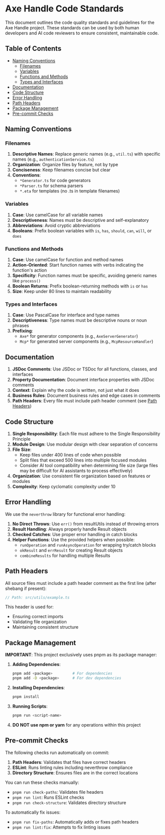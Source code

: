 # Axe Handle Code Standards

This document outlines the code quality standards and guidelines for the Axe Handle project. These standards can be used by both human developers and AI code reviewers to ensure consistent, maintainable code.

## Table of Contents
- [Naming Conventions](#naming-conventions)
  - [Filenames](#filenames)
  - [Variables](#variables)
  - [Functions and Methods](#functions-and-methods)
  - [Types and Interfaces](#types-and-interfaces)
- [Documentation](#documentation)
- [Code Structure](#code-structure)
- [Error Handling](#error-handling)
- [Path Headers](#path-headers)
- [Package Management](#package-management)
- [Pre-commit Checks](#pre-commit-checks)

## Naming Conventions

### Filenames
1. **Descriptive Names**: Replace generic names (e.g., `util.ts`) with specific names (e.g., `authenticationService.ts`)
2. **Organization**: Organize files by feature, not by type
3. **Conciseness**: Keep filenames concise but clear
4. **Conventions**:
   - `*Generator.ts` for code generators
   - `*Parser.ts` for schema parsers
   - `*.eta` for templates (no .ts in template filenames)

### Variables
1. **Case**: Use camelCase for all variable names
2. **Descriptiveness**: Names must be descriptive and self-explanatory
3. **Abbreviations**: Avoid cryptic abbreviations
4. **Booleans**: Prefix boolean variables with `is`, `has`, `should`, `can`, `will`, or `does`

### Functions and Methods
1. **Case**: Use camelCase for function and method names
2. **Action-Oriented**: Start function names with verbs indicating the function's action
3. **Specificity**: Function names must be specific, avoiding generic names like `process()`
4. **Boolean Returns**: Prefix boolean-returning methods with `is` or `has`
5. **Size**: Keep under 80 lines to maintain readability

### Types and Interfaces
1. **Case**: Use PascalCase for interface and type names
2. **Descriptiveness**: Type names must be descriptive nouns or noun phrases
3. **Prefixing**:
   - `Axe*` for generator components (e.g., `AxeServerGenerator`)
   - `Mcp*` for generated server components (e.g., `McpResourceHandler`)

## Documentation

1. **JSDoc Comments**: Use JSDoc or TSDoc for all functions, classes, and interfaces
2. **Property Documentation**: Document interface properties with JSDoc comments
3. **Context**: Explain why the code is written, not just what it does
4. **Business Rules**: Document business rules and edge cases in comments
5. **Path Headers**: Every file must include path header comment (see [Path Headers](#path-headers))

## Code Structure

1. **Single Responsibility**: Each file must adhere to the Single Responsibility Principle
2. **Module Design**: Use modular design with clear separation of concerns
3. **File Size**: 
   - Keep files under 400 lines of code when possible
   - Split files that exceed 500 lines into multiple focused modules
   - Consider AI tool compatibility when determining file size (large files may be difficult for AI assistants to process effectively)
4. **Organization**: Use consistent file organization based on features or modules
5. **Complexity**: Keep cyclomatic complexity under 10

## Error Handling

We use the `neverthrow` library for functional error handling:

1. **No Direct Throws**: Use `err()` from resultUtils instead of throwing errors
2. **Result Handling**: Always properly handle Result objects
3. **Checked Catches**: Use proper error handling in catch blocks
4. **Helper Functions**: Use the provided helpers when possible:
   - `runOperation` and `runAsyncOperation` for wrapping try/catch blocks
   - `okResult` and `errResult` for creating Result objects
   - `combineResults` for handling multiple Results

## Path Headers

All source files must include a path header comment as the first line (after shebang if present):

```typescript
// Path: src/utils/example.ts
```

This header is used for:
- Ensuring correct imports
- Validating file organization
- Maintaining consistent structure

## Package Management

**IMPORTANT**: This project exclusively uses pnpm as its package manager:

1. **Adding Dependencies**:
   ```bash
   pnpm add <package>         # For dependencies
   pnpm add -D <package>      # For dev dependencies
   ```

2. **Installing Dependencies**:
   ```bash
   pnpm install
   ```

3. **Running Scripts**:
   ```bash
   pnpm run <script-name>
   ```

4. **DO NOT use npm or yarn** for any operations within this project

## Pre-commit Checks

The following checks run automatically on commit:

1. **Path Headers**: Validates that files have correct headers
2. **ESLint**: Runs linting rules including neverthrow compliance
3. **Directory Structure**: Ensures files are in the correct locations

You can run these checks manually:
- `pnpm run check-paths`: Validates file headers
- `pnpm run lint`: Runs ESLint checks
- `pnpm run check-structure`: Validates directory structure

To automatically fix issues:
- `pnpm run fix-paths`: Automatically adds or fixes path headers
- `pnpm run lint:fix`: Attempts to fix linting issues
